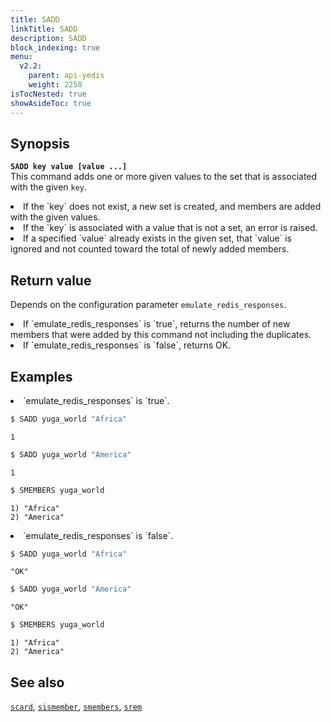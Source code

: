 ```yaml
---
title: SADD
linkTitle: SADD
description: SADD
block_indexing: true
menu:
  v2.2:
    parent: api-yedis
    weight: 2250
isTocNested: true
showAsideToc: true
---
```

## Synopsis

<b>`SADD key value [value ...]`</b><br>
This command adds one or more given values to the set that is associated with the given `key`.
<li>If the `key` does not exist, a new set is created, and members are added with the given values.
<li>If the `key` is associated with a value that is not a set, an error is raised.</li>
<li>If a specified `value` already exists in the given set, that `value` is ignored and not counted toward the total of newly added members.</li>

## Return value

Depends on the configuration parameter `emulate_redis_responses`.

<li>
If `emulate_redis_responses` is `true`, returns
the number of new members that were added by this command not including the duplicates.
</li>
<li>
If `emulate_redis_responses` is `false`, returns OK.
</li>

## Examples

<li> `emulate_redis_responses` is `true`.

```sh
$ SADD yuga_world "Africa"
```

```
1
```

```sh
$ SADD yuga_world "America"
```

```
1
```

```sh
$ SMEMBERS yuga_world
```

```
1) "Africa"
2) "America"
```

</li>

<li> `emulate_redis_responses` is `false`.

```sh
$ SADD yuga_world "Africa"
```

```
"OK"
```

```sh
$ SADD yuga_world "America"
```

```
"OK"
```

```sh
$ SMEMBERS yuga_world
```

```
1) "Africa"
2) "America"
```
</li>

## See also

[`scard`](../scard/), [`sismember`](../sismember/), [`smembers`](../smembers/), [`srem`](../srem/)
